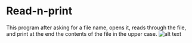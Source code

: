 # Read-n-print
This program after asking for a file name, opens it, reads through the file, and print at the end the contents of the file in the upper case.
![alt text](https://github.com/alexzedev/Read-n-print/blob/main/readnprint_screen.png?raw=true)
